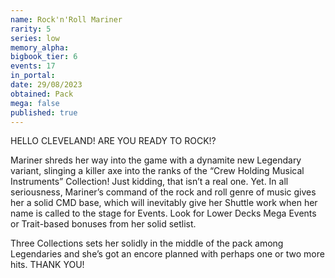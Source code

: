 ```yaml
---
name: Rock'n'Roll Mariner
rarity: 5
series: low
memory_alpha:
bigbook_tier: 6
events: 17
in_portal:
date: 29/08/2023
obtained: Pack
mega: false
published: true
---
```


HELLO CLEVELAND! ARE YOU READY TO ROCK!? 

Mariner shreds her way into the game with a dynamite new Legendary variant, slinging a killer axe into the ranks of the “Crew Holding Musical Instruments” Collection! Just kidding, that isn’t a real one. Yet. In all seriousness, Mariner’s command of the rock and roll genre of music gives her a solid CMD base, which will inevitably give her Shuttle work when her name is called to the stage for Events. Look for Lower Decks Mega Events or Trait-based bonuses from her solid setlist.

Three Collections sets her solidly in the middle of the pack among Legendaries and she’s got an encore planned with perhaps one or two more hits. THANK YOU!

